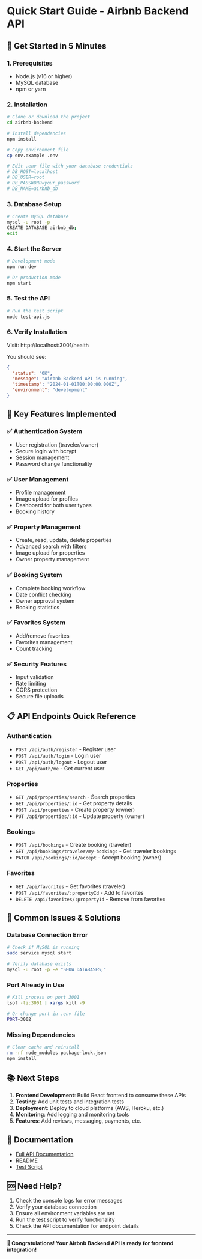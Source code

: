 # Quick Start Guide - Airbnb Backend API

## 🚀 Get Started in 5 Minutes

### 1. Prerequisites
- Node.js (v16 or higher)
- MySQL database
- npm or yarn

### 2. Installation

```bash
# Clone or download the project
cd airbnb-backend

# Install dependencies
npm install

# Copy environment file
cp env.example .env

# Edit .env file with your database credentials
# DB_HOST=localhost
# DB_USER=root
# DB_PASSWORD=your_password
# DB_NAME=airbnb_db
```

### 3. Database Setup

```bash
# Create MySQL database
mysql -u root -p
CREATE DATABASE airbnb_db;
exit
```

### 4. Start the Server

```bash
# Development mode
npm run dev

# Or production mode
npm start
```

### 5. Test the API

```bash
# Run the test script
node test-api.js
```

### 6. Verify Installation

Visit: http://localhost:3001/health

You should see:
```json
{
  "status": "OK",
  "message": "Airbnb Backend API is running",
  "timestamp": "2024-01-01T00:00:00.000Z",
  "environment": "development"
}
```

## 🎯 Key Features Implemented

### ✅ Authentication System
- User registration (traveler/owner)
- Secure login with bcrypt
- Session management
- Password change functionality

### ✅ User Management
- Profile management
- Image upload for profiles
- Dashboard for both user types
- Booking history

### ✅ Property Management
- Create, read, update, delete properties
- Advanced search with filters
- Image upload for properties
- Owner property management

### ✅ Booking System
- Complete booking workflow
- Date conflict checking
- Owner approval system
- Booking statistics

### ✅ Favorites System
- Add/remove favorites
- Favorites management
- Count tracking

### ✅ Security Features
- Input validation
- Rate limiting
- CORS protection
- Secure file uploads

## 📋 API Endpoints Quick Reference

### Authentication
- `POST /api/auth/register` - Register user
- `POST /api/auth/login` - Login user
- `POST /api/auth/logout` - Logout user
- `GET /api/auth/me` - Get current user

### Properties
- `GET /api/properties/search` - Search properties
- `GET /api/properties/:id` - Get property details
- `POST /api/properties` - Create property (owner)
- `PUT /api/properties/:id` - Update property (owner)

### Bookings
- `POST /api/bookings` - Create booking (traveler)
- `GET /api/bookings/traveler/my-bookings` - Get traveler bookings
- `PATCH /api/bookings/:id/accept` - Accept booking (owner)

### Favorites
- `GET /api/favorites` - Get favorites (traveler)
- `POST /api/favorites/:propertyId` - Add to favorites
- `DELETE /api/favorites/:propertyId` - Remove from favorites

## 🔧 Common Issues & Solutions

### Database Connection Error
```bash
# Check if MySQL is running
sudo service mysql start

# Verify database exists
mysql -u root -p -e "SHOW DATABASES;"
```

### Port Already in Use
```bash
# Kill process on port 3001
lsof -ti:3001 | xargs kill -9

# Or change port in .env file
PORT=3002
```

### Missing Dependencies
```bash
# Clear cache and reinstall
rm -rf node_modules package-lock.json
npm install
```

## 📚 Next Steps

1. **Frontend Development**: Build React frontend to consume these APIs
2. **Testing**: Add unit tests and integration tests
3. **Deployment**: Deploy to cloud platforms (AWS, Heroku, etc.)
4. **Monitoring**: Add logging and monitoring tools
5. **Features**: Add reviews, messaging, payments, etc.

## 📖 Documentation

- [Full API Documentation](API_DOCUMENTATION.md)
- [README](README.md)
- [Test Script](test-api.js)

## 🆘 Need Help?

1. Check the console logs for error messages
2. Verify your database connection
3. Ensure all environment variables are set
4. Run the test script to verify functionality
5. Check the API documentation for endpoint details

---

**🎉 Congratulations! Your Airbnb Backend API is ready for frontend integration!**
